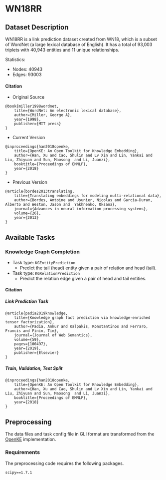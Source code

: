 # WN18RR

## Dataset Description

WN18RR is a link prediction dataset created from WN18, which is a subset of WordNet (a large lexical database of English). It has a total of 93,003 triplets with 40,943 entities and 11 unique relationships.

Statistics:
- Nodes: 40943
- Edges: 93003

#### Citation
- Original Source
```
@book{miller1998wordnet,
    title={WordNet: An electronic lexical database},
    author={Miller, George A},
    year={1998},
    publisher={MIT press}
}
```
- Current Version
```
@inproceedings{han2018openke,
    title={OpenKE: An Open Toolkit for Knowledge Embedding},
    author={Han, Xu and Cao, Shulin and Lv Xin and Lin, Yankai and Liu, Zhiyuan and Sun, Maosong  and Li, Juanzi},
    booktitle={Proceedings of EMNLP},
    year={2018}
}
```
- Previous Version
```
@article{bordes2013translating,
    title={Translating embeddings for modeling multi-relational data},
    author={Bordes, Antoine and Usunier, Nicolas and Garcia-Duran, Alberto and Weston, Jason and  Yakhnenko, Oksana},
    journal={Advances in neural information processing systems},
    volume={26},
    year={2013}
}
```

## Available Tasks

### Knowledge Graph Completion

+ Task type: `KGEntityPrediction`
    - Predict the tail (head) entity given a pair of relation and head (tail).
+ Task type: `KGRelationPrediction`
    - Predict the relation edge given a pair of head and tail entities.

#### Citation

##### Link Prediction Task

```
@article{padia2019knowledge,
    title={Knowledge graph fact prediction via knowledge-enriched tensor factorization},
    author={Padia, Ankur and Kalpakis, Konstantinos and Ferraro, Francis and Finin, Tim},
    journal={Journal of Web Semantics},
    volume={59},
    pages={100497},
    year={2019},
    publisher={Elsevier}
}
```

##### Train, Validation, Test Split

```
@inproceedings{han2018openke,
    title={OpenKE: An Open Toolkit for Knowledge Embedding},
    author={Han, Xu and Cao, Shulin and Lv Xin and Lin, Yankai and Liu, Zhiyuan and Sun, Maosong  and Li, Juanzi},
    booktitle={Proceedings of EMNLP},
    year={2018}
}
```

## Preprocessing

The data files and task config file in GLI format are transformed from the [OpenKE](https://github.com/thunlp/OpenKE) implementation.

### Requirements

The preprocessing code requires the following packages.

```
scipy==1.7.1
```
